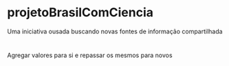 # projetoBrasilComCiencia
Uma iniciativa ousada buscando novas fontes de informação compartilhada
#
Agregar valores para si e repassar os mesmos para novos
